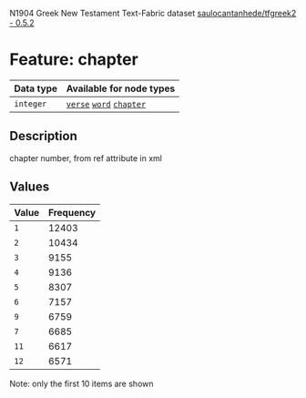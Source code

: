 <p>N1904 Greek New Testament Text-Fabric dataset <a href="https://github.com/saulocantanhede/tfgreek2">saulocantanhede/tfgreek2 - 0.5.2</a></p>

<h1>Feature: chapter</h1>

<table>
<thead>
<tr>
  <th>Data type</th>
  <th>Available for node types</th>
</tr>
</thead>
<tbody>
<tr>
  <td><code>integer</code></td>
  <td><A HREF="featurebynodetype.md#verse"><code>verse</code></A> <A HREF="featurebynodetype.md#word"><code>word</code></A> <A HREF="featurebynodetype.md#chapter"><code>chapter</code></A></td>
</tr>
</tbody>
</table>

<h2>Description</h2>

<p>chapter number, from ref attribute in xml</p>

<h2>Values</h2>

<table>
<thead>
<tr>
  <th>Value</th>
  <th>Frequency</th>
</tr>
</thead>
<tbody>
<tr>
  <td><code>1</code></td>
  <td>12403</td>
</tr>
<tr>
  <td><code>2</code></td>
  <td>10434</td>
</tr>
<tr>
  <td><code>3</code></td>
  <td>9155</td>
</tr>
<tr>
  <td><code>4</code></td>
  <td>9136</td>
</tr>
<tr>
  <td><code>5</code></td>
  <td>8307</td>
</tr>
<tr>
  <td><code>6</code></td>
  <td>7157</td>
</tr>
<tr>
  <td><code>9</code></td>
  <td>6759</td>
</tr>
<tr>
  <td><code>7</code></td>
  <td>6685</td>
</tr>
<tr>
  <td><code>11</code></td>
  <td>6617</td>
</tr>
<tr>
  <td><code>12</code></td>
  <td>6571</td>
</tr>
</tbody>
</table>

<p>Note: only the first 10 items are shown</p>
